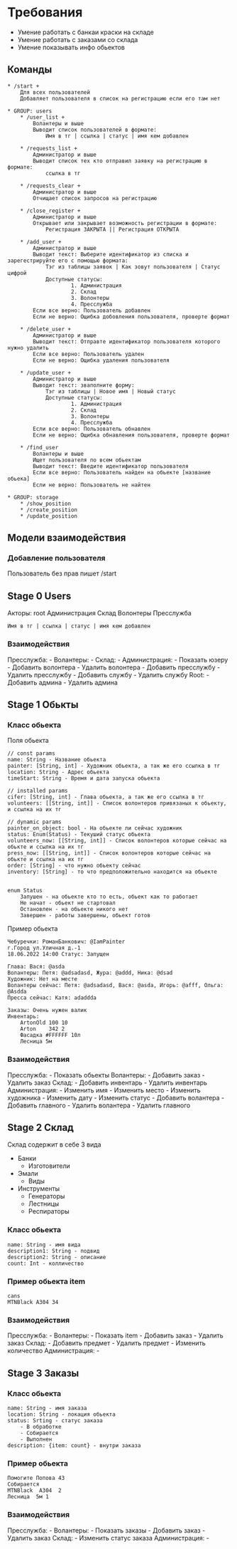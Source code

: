 # Требования

* Умение работать с банкаи краски на складе
* Умение работать с заказами со склада
* Умение показывать инфо обьектов

## Команды

    * /start +
        Для всех пользователей
        Добавляет пользователя в список на регистрацию если его там нет

    * GROUP: users
        * /user_list + 
            Волантеры и выше
            Выводит список пользователей в формате:
                Имя в тг | ссылка | статус | имя кем добавлен 

        * /requests_list +
            Администратор и выше
            Выводит список тех кто отправил заявку на регистрацию в формате:
                ссылка в тг 

        * /requests_clear +
            Администратор и выше
            Отчищает список запросов на регистрацию

        * /close_register +
            Администратор и выше
            Открывает или закрывает возможность регистрации в формате:
                Регистрация ЗАКРЫТА || Регистрация ОТКРЫТА

        * /add_user +
            Администратор и выше
            Выводит текст: Выберите идентификатор из списка и зарегестрируйте его с помощью формата:
                Тэг из таблицы заявок | Как зовут пользователя | Статус цифрой
                Доступные статусы:
                        1. Администрация
                        2. Склад
                        3. Волонтеры
                        4. Пресслужба
            Если все верно: Пользователь добавлен
            Если не верно: Ощибка добовления пользователя, проверте формат

        * /delete_user +
            Администратор и выше
            Выводит текст: Отправте идентификатор пользователя которого нужно удалить
            Если все верно: Пользователь удален
            Если не верно: Ощибка удаления пользователя

        * /update_user + 
            Администратор и выше
            Выводит текст: зваполните форму:
                Тэг из таблицы | Новое имя | Новый статус
                Доступные статусы:
                        1. Администрация
                        2. Склад
                        3. Волонтеры
                        4. Пресслужба
            Если все верно: Пользователь обнавлен
            Если не верно: Ощибка обнавления пользователя, проверте формат

        * /find_user 
            Волантеры и выше 
            Ищет пользователя по всем обьектам
            Выводит текст: Введите идентификатор пользователя 
            Если все верно: Пользователь найден на обьекте [название обьека]
            Если не верно: Пользователь не найтен

    * GROUP: storage
        * /show_position
        * /create_position
        * /update_position

    

## Модели взаимодействия

### Добавление пользователя
Пользователь без прав пишет /start 


## Stage 0 Users

Акторы:
    root 
    Администрация
    Склад
    Волонтеры
    Пресслужба

    Имя в тг | ссылка | статус | имя кем добавлен 

### Взаимодействия
    
Пресслужба:
    -
Волантеры:
    -
Склад:
    -
Администрация:
    - Показать юзеру
    - Добавить волонтера
    - Удалить волонтера 
    - Добавить пресслужбу 
    - Удалить пресслужбу 
    - Добавить службу 
    - Удалить службу
Root:
    - Добавить админа 
    - Удалить админа

## Stage 1 Обькты

### Класс обьекта

Поля обьекта

    // const params
    name: String - Название обьекта
    painter: [String, int] - Художник обьекта, а так же его ссылка в тг
    location: String - Адрес обьекта
    timeStart: String - Время и дата запуска обьекта
    
    // installed params
    cifer: [String, int] - Глава обьекта, а так же его ссылка в тг
    volunteers: [[String, int]] - Список волонтеров привязаных к обьекту, и ссылка на их тг
    
    // dynamic params
    painter_on_object: bool - На обьекте ли сейчас художник
    status: Enum(Status) - Текуший статус обьекта 
    volunteers_now: [[String, int]] - Список волонтеров которые сейчас на обькте и ссылка на их тг
    press_now: [[String, int]] - Список волонтеров которые сейчас на обькте и ссылка на их тг
    order: [String] - что нужно обьекту сейчас
    inventory: [String] - то что предположительно находится на обьекте


    enum Status 
        Запушен - на обьекте кто то есть, обьект как то работает
        Не начат - обьект не стартовал
        Остановлен - на обьекте никого нет
        Завершен - работы завершены, обьект готов

Пример обьекта 

    Чебуречки: РоманБанкович: @IamPainter
    г.Город ул.Уличная д.-1
    18.06.2022 14:00 Статус: Запущен

    Глава: Вася: @asda
    Волантеры: Петя: @adsadasd, Жура: @addd, Ника: @dsad
    Художник: Нет на месте
    Волантеры сейчас: Петя: @adsadasd, Вася: @asda, Игорь: @afff, Ольга: @Asdda
    Пресса сейчас: Катя: adaddda

    Заказы: Очень нужен валик
    Инвентарь: 
        ArtonOld 100 10    
        Arton    342 2
        Фасадка #FFFFFF 10л
        Лесница 5м

### Взаимодействия
    
Пресслужба:
    - Показать обьекты
Волантеры:
    - Добавить заказ
    - Удалить заказ
Склад:
    - Добавить инвентарь
    - Удалить инвентарь
Администрация:
    - Изменить имя 
    - Изменить место
    - Изменить художника
    - Изменить дату
    - Изменить статус
    - Добавить волантера
    - Добавить главного
    - Удалить волантера
    - Удалить главного

## Stage 2 Склад

Склад содержит в себе 3 вида
* Банки
  - Изготовители
* Эмали
  - Виды
* Инструменты
  - Генераторы
  - Лестницы
  - Респираторы
  
### Класс обьекта
    
    name: String - имя вида
    description1: String - подвид
    description2: String - описание
    count: Int - колличество

### Пример обьекта item
    
    cans
    MTNBlack A304 34

### Взаимодействия
    
Пресслужба:
    -
Волантеры:
    - Показать item
    - Добавить заказ
    - Удалить заказ
Склад:
    - Добавить предмет
    - Удалить предмет
    - Изменить количество
Администрация:
    -

## Stage 3 Заказы

### Класс обьекта
    
    name: String - имя заказа
    location: String - локация обьекта
    status: Srting - статус заказа
        - В обработке
        - Собирается
        - Выполнен
    description: {item: count} - внутри заказа

### Пример обьекта
    
    Помогите Попова 43
    Собирается
    MTNBlack  A304  2
    Лесница  5м 1

### Взаимодействия
    
Пресслужба:
    -
Волантеры:
    - Показать заказы
    - Добавить заказ
    - Удалить заказ
Склад:
    - Изменить статус заказа
Администрация:
    -


